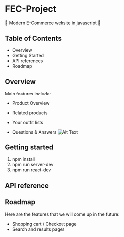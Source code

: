# FEC-Project

:shopping_cart: Modern E-Commerce website in javascript :shopping_cart:

## Table of Contents
- Overview
- Getting Started
- API references
- Roadmap

## Overview
Main features include:
- Product Overview

- Related products
- Your outfit lists
- Questions & Answers
![Alt Text](http://g.recordit.co/gkf5HVEIgM.gif)

## Getting started
1. npm install
2. npm run server-dev
3. npm run react-dev

## API reference


## Roadmap
Here are the features that we will come up in the future:
- Shopping cart / Checkout page
- Search and results pages